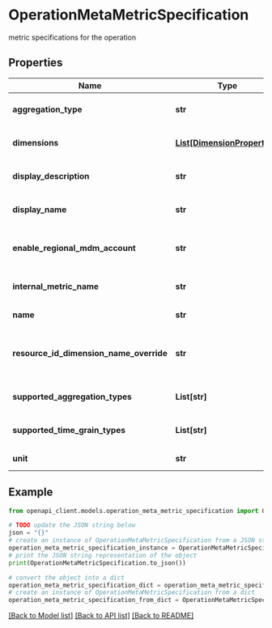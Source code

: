 # OperationMetaMetricSpecification

metric specifications for the operation

## Properties

Name | Type | Description | Notes
------------ | ------------- | ------------- | -------------
**aggregation_type** | **str** | aggregation type of metric | [optional] 
**dimensions** | [**List[DimensionProperties]**](DimensionProperties.md) | properties for dimension | [optional] 
**display_description** | **str** | description of the metric | [optional] 
**display_name** | **str** | localized name of the metric | [optional] 
**enable_regional_mdm_account** | **str** | enable regional mdm account | [optional] 
**internal_metric_name** | **str** | internal metric name | [optional] 
**name** | **str** | name of the metric | [optional] 
**resource_id_dimension_name_override** | **str** | dimension name use to replace resource id if specified | [optional] 
**supported_aggregation_types** | **List[str]** | supported aggregation types | [optional] 
**supported_time_grain_types** | **List[str]** | supported time grain types | [optional] 
**unit** | **str** | units for the metric | [optional] 

## Example

```python
from openapi_client.models.operation_meta_metric_specification import OperationMetaMetricSpecification

# TODO update the JSON string below
json = "{}"
# create an instance of OperationMetaMetricSpecification from a JSON string
operation_meta_metric_specification_instance = OperationMetaMetricSpecification.from_json(json)
# print the JSON string representation of the object
print(OperationMetaMetricSpecification.to_json())

# convert the object into a dict
operation_meta_metric_specification_dict = operation_meta_metric_specification_instance.to_dict()
# create an instance of OperationMetaMetricSpecification from a dict
operation_meta_metric_specification_from_dict = OperationMetaMetricSpecification.from_dict(operation_meta_metric_specification_dict)
```
[[Back to Model list]](../README.md#documentation-for-models) [[Back to API list]](../README.md#documentation-for-api-endpoints) [[Back to README]](../README.md)


